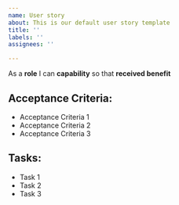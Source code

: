 ```yaml
---
name: User story
about: This is our default user story template
title: ''
labels: ''
assignees: ''

---
```


As a **role** I can **capability** so that **received benefit**

## Acceptance Criteria:

- Acceptance Criteria 1
- Acceptance Criteria 2
- Acceptance Criteria 3

## Tasks:

- Task 1
- Task 2
- Task 3
